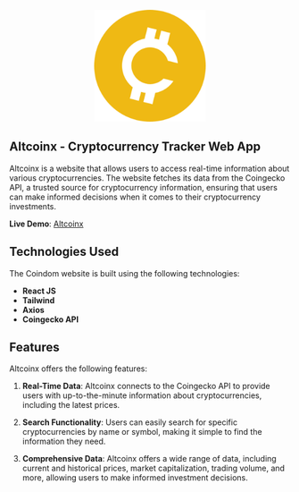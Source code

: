 <!-- [![Header](https://github.com/pvictordev/altcoinx/blob/main/src/assets/crypto-icon.png)](https://github.com/pvictordev/altcoinx/tree/main) -->
<p align="center">
  <img width="200" height="200" src="https://github.com/pvictordev/altcoinx/blob/main/src/assets/crypto-icon.png">
</p>

## Altcoinx - Cryptocurrency Tracker Web App

Altcoinx is a website that allows users to access real-time information about various cryptocurrencies. The website fetches its data from the Coingecko API, a trusted source for cryptocurrency information, ensuring that users can make informed decisions when it comes to their cryptocurrency investments.

**Live Demo**: [Altcoinx](#)

## Technologies Used
The Coindom website is built using the following technologies:
- **React JS**
- **Tailwind**
- **Axios**
- **Coingecko API**

## Features
Altcoinx offers the following features:

1. **Real-Time Data**: Altcoinx connects to the Coingecko API to provide users with up-to-the-minute information about cryptocurrencies, including the latest prices.

2. **Search Functionality**: Users can easily search for specific cryptocurrencies by name or symbol, making it simple to find the information they need.

3. **Comprehensive Data**: Altcoinx offers a wide range of data, including current and historical prices, market capitalization, trading volume, and more, allowing users to make informed investment decisions.

<!-- ## How to Use
To run Altcoinx locally or integrate it into your project, follow these steps:

1. Clone this repository:
   ```bash
   git clone https://github.com/pvictordev/altcoinx.git -->

